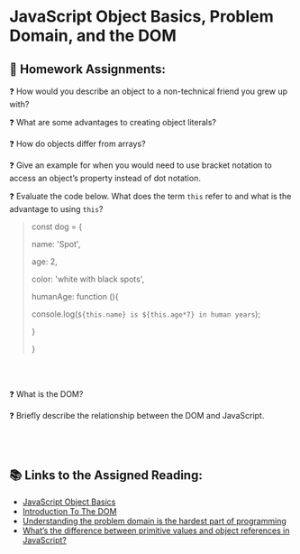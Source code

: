 # JavaScript Object Basics, Problem Domain, and the DOM

## 📝 Homework Assignments:

❓ How would you describe an object to a non-technical friend you grew up with?

❓ What are some advantages to creating object literals?

❓ How do objects differ from arrays?

❓ Give an example for when you would need to use bracket notation to access an object’s property instead of dot notation.

❓ Evaluate the code below. What does the term `this` refer to and what is the advantage to using `this`?
>const dog = {
>
>name: 'Spot',
>
>age: 2,
>
>color: 'white with black spots',
>
>humanAge: function (){
>
>console.log(`${this.name} is ${this.age*7} in human years`);
>
>}
>
>}

<br>

<br>

❓ What is the DOM?

❓ Briefly describe the relationship between the DOM and JavaScript.

<br>

<br>

## 📚 Links to the Assigned Reading:

* [JavaScript Object Basics](https://developer.mozilla.org/en-US/docs/Learn/JavaScript/Objects/Basics)
* [Introduction To The DOM](https://developer.mozilla.org/en-US/docs/Web/API/Document_Object_Model/Introduction)
* [Understanding the problem domain is the hardest part of programming](https://simpleprogrammer.com/solving-problems-breaking-it-down/)
* [What’s the difference between primitive values and object references in JavaScript?](https://betterprogramming.pub/intermediate-javascript-whats-the-difference-between-primitive-values-and-object-references-e863d70677b)
